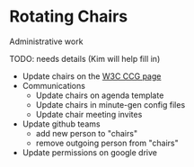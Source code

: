 # Rotating Chairs 
Administrative work

TODO: needs details (Kim will help fill in)

- Update chairs on the [W3C CCG page](https://www.w3.org/community/credentials/participants)
- Communications
    - Update chairs on agenda template
    - Update chairs in minute-gen config files
    - Update chair meeting invites
- Update github teams
	- add new person to "chairs"
	- remove outgoing person from "chairs"
- Update permissions on google drive
